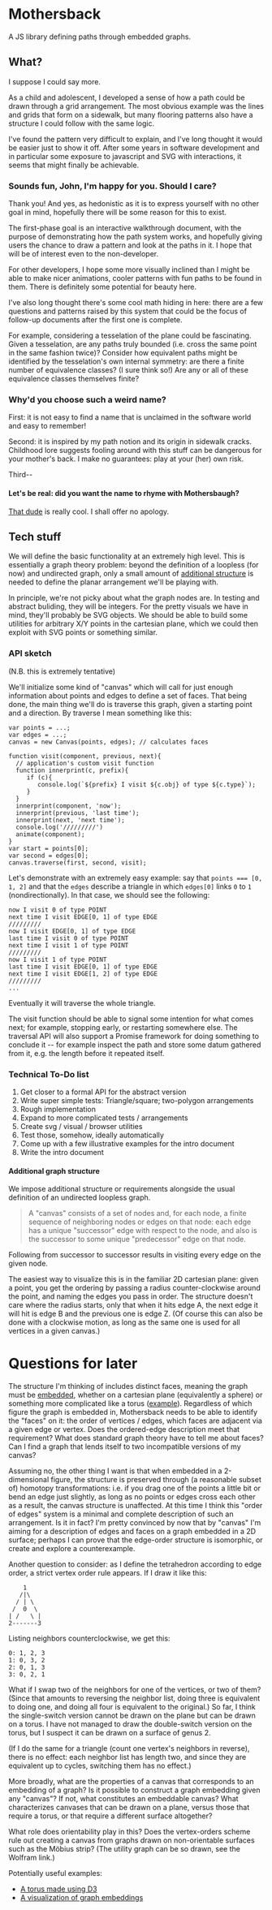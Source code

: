 # Mothersback

A JS library defining paths through embedded graphs.

## What?

I suppose I could say more.

As a child and adolescent, I developed a sense of how a path could be
drawn through a grid arrangement. The most obvious example was the lines
and grids that form on a sidewalk, but many flooring patterns also have
a structure I could follow with the same logic.

I've found the pattern very difficult to explain, and I've long thought
it would be easier just to show it off. After some years in software
development and in particular some exposure to javascript and SVG with
interactions, it seems that might finally be achievable.

### Sounds fun, John, I'm happy for you. Should I care?

Thank you! And yes, as hedonistic as it is to express yourself with no
other goal in mind, hopefully there will be some reason for this to
exist.

The first-phase goal is an interactive walkthrough document, with the
purpose of demonstrating how the path system works, and hopefully giving
users the chance to draw a pattern and look at the paths in it. I hope
that will be of interest even to the non-developer.

For other developers, I hope some more visually inclined than I might be
able to make nicer animations, cooler patterns with fun paths to
be found in them. There is definitely some potential for beauty here.

I've also long thought there's some cool math hiding in here: there are
a few questions and patterns raised by this system that could be the
focus of follow-up documents after the first one is complete.

For example, considering a tesselation of the plane could be fascinating.
Given a tesselation, are any paths truly bounded (i.e.
cross the same point in the same fashion twice)? Consider how equivalent
paths might be identified by the tesselation's own internal symmetry:
are there a finite number of equivalence classes? (I sure think so!) Are
any or all of these equivalence classes themselves finite?

### Why'd you choose such a weird name?

First: it is not easy to find a name that is unclaimed in the software
world and easy to remember!

Second: it is inspired by my path notion and its origin in sidewalk
cracks.  Childhood lore suggests fooling around with this stuff can be
dangerous for your mother's back. I make no guarantees: play at your
(her) own risk.

Third--

#### Let's be real: did you want the name to rhyme with Mothersbaugh?
[That dude](https://en.wikipedia.org/wiki/Mark_Mothersbaugh) is really cool. I
shall offer no apology.

## Tech stuff

We will define the basic functionality at an extremely high level. This
is essentially a graph theory problem: beyond the definition of a
loopless (for now) and undirected graph, only a small amount of
[additional structure](#addl-structure) is needed to define the planar
arrangement we'll be playing with.

In principle, we're not picky about what the graph nodes are. In testing
and abstract buliding, they will be integers. For the pretty visuals we
have in mind, they'll probably be SVG objects. We should be able to
build some utilities for arbitrary X/Y points in the cartesian plane,
which we could then exploit with SVG points or something similar.

### API sketch

(N.B. this is extremely tentative)

We'll initialize some kind of "canvas" which will call for just enough
information about points and edges to define a set of faces. That being
done, the main thing we'll do is traverse this graph, given a starting
point and a direction. By traverse I mean something like this:

    var points = ...;
    var edges = ...;
    canvas = new Canvas(points, edges); // calculates faces

    function visit(component, previous, next){
      // application's custom visit function
      function innerprint(c, prefix){
         if (c){
            console.log(`${prefix} I visit ${c.obj} of type ${c.type}`);
         }
      }
      innerprint(component, 'now');
      innerprint(previous, 'last time');
      innerprint(next, 'next time');
      console.log('/////////')
      animate(component);
    }
    var start = points[0];
    var second = edges[0];
    canvas.traverse(first, second, visit);

Let's demonstrate with an extremely easy example: say that
`points === [0, 1, 2]` and that the `edges` describe a triangle in which
`edges[0]` links `0` to `1` (nondirectionally). In that case, we should
see the following:

    now I visit 0 of type POINT
    next time I visit EDGE[0, 1] of type EDGE
    /////////
    now I visit EDGE[0, 1] of type EDGE
    last time I visit 0 of type POINT
    next time I visit 1 of type POINT
    /////////
    now I visit 1 of type POINT
    last time I visit EDGE[0, 1] of type EDGE
    next time I visit EDGE[1, 2] of type EDGE
    /////////
    ...

Eventually it will traverse the whole triangle.

The visit function should be able to signal some intention for what
comes next; for example, stopping early, or restarting somewhere else.
The traversal API will also support a Promise framework for doing
something to conclude it -- for example inspect the path and store some
datum gathered from it, e.g. the length before it repeated itself.

### Technical To-Do list
1. Get closer to a formal API for the abstract version
1. Write super simple tests: Triangle/square; two-polygon arrangements
1. Rough implementation
1. Expand to more complicated tests / arrangements
1. Create svg / visual / browser utilities
1. Test those, somehow, ideally automatically
1. Come up with a few illustrative examples for the intro document
1. Write the intro document

#### <a name="addl-structure">Additional graph structure</a>

We impose additional structure or requirements alongside the usual
definition of an undirected loopless graph.

> A "canvas" consists of a set of nodes and, for each node,
> a finite sequence of neighboring nodes or edges on that
> node: each edge has a unique "successor" edge with respect
> to the node, and also is the successor to some unique "predecessor"
> edge on that node.

Following from successor to successor results in visiting every edge on the
given node.

The easiest way to visualize this is in the familiar 2D cartesian plane: given
a point, you get the ordering by passing a radius counter-clockwise around the
point, and naming the edges you pass in order. The structure doesn't care where
the radius starts, only that when it hits edge A, the next edge it will hit is
edge B and the previous one is edge Z. (Of course this can also be done with a
clockwise motion, as long as the same one is used for all vertices in a given
canvas.)

# Questions for later

The structure I'm thinking of includes distinct faces, meaning the graph must
be [embedded](https://en.wikipedia.org/wiki/Graph_embedding), whether on a
cartesian plane (equivalently a sphere) or something more complicated like a
torus ([example](http://mathworld.wolfram.com/UtilityGraph.html)). Regardless
of which figure the graph is embedded in, Mothersback needs to be able to
identify the "faces" on it: the order of vertices / edges, which faces are
adjacent via a given edge or vertex. Does the ordered-edge description meet
that requirement? What does standard graph theory have to tell me about faces?
Can I find a graph that lends itself to two incompatible versions of my canvas?

Assuming no, the other thing I want is that when embedded in a 2-dimensional
figure, the structure is preserved through (a reasonable subset of) homotopy
transformations: i.e. if you drag one of the points a little bit or bend an
edge just slightly, as long as no points or edges cross each other as a result,
the canvas structure is unaffected.  At this time I think this "order of edges"
system is a minimal and complete description of such an arrangement. Is it in
fact? I'm pretty convinced by now that by "canvas" I'm aiming for a description
of edges and faces on a graph embedded in a 2D surface; perhaps I can prove
that the edge-order structure is isomorphic, or create and explore a
counterexample.

Another question to consider: as I define the tetrahedron according to edge
order, a strict vertex order rule appears. If I draw it like this:

```
    1
   /|\
  / | \
 /  0  \
| /   \ |
2-------3
```

Listing neighbors counterclockwise, we get this:

```
0: 1, 2, 3
1: 0, 3, 2
2: 0, 1, 3
3: 0, 2, 1
```

What if I swap two of the neighbors for one of the vertices, or two of them?
(Since that amounts to reversing the neighbor list, doing three is equivalent
to doing one, and doing all four is equivalent to the original.) So far, I
think the single-switch version cannot be drawn on the plane but can be drawn
on a torus. I have not managed to draw the double-switch version on the torus,
but I suspect it can be drawn on a surface of genus 2.

(If I do the same for a triangle (count one vertex's neighbors in reverse), there
is no effect: each neighbor list has length two, and since they are equivalent
up to cycles, switching them has no effect.)

More broadly, what are the properties of a canvas that corresponds to an
embedding of a graph? Is it possible to construct a graph embedding given any
"canvas"?  If not, what constitutes an embeddable canvas? What characterizes
canvases that can be drawn on a plane, versus those that require a torus, or
that require a different surface altogether?

What role does orientability play in this? Does the vertex-orders scheme rule
out creating a canvas from graphs drawn on non-orientable surfaces such as the
M&ouml;bius strip? (The utility graph can be so drawn, see the Wolfram link.)

Potentially useful examples:
* [A torus made using D3](https://toucano.uk/#gallery-torus)
* [A visualization of graph embeddings](http://demonstrations.wolfram.com/EmbeddingsOfGraphsInATorusAndInAMoebiusStrip/)
